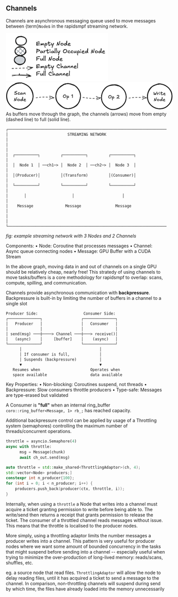 ## Channels


Channels are asynchronous messaging queue used to move messages between {term}`Node`s in the rapidsmpf streaming network.

<img src="../_static/animation-legend.png" alt="Animation Legend" style="width: 320px;"/>
<img src="../_static/buffers-animated.gif" alt="Animated buffer pipeline" style="max-width: 4500px;"/>

<br/>
As buffers move through the graph, the channels (arrows) move from empty (dashed line) to full (solid line).


```
┌─────────────────────────────────────────────────────────────────────────┐
│                          STREAMING NETWORK                              │
│                                                                         │
│  ┌──────────┐         ┌──────────┐         ┌──────────┐                 │
│  │  Node 1  │ ──ch1─> │  Node 2  │ ──ch2─> │  Node 3  │                 │
│  │(Producer)│         │(Transform)         │(Consumer)│                 │
│  └──────────┘         └──────────┘         └──────────┘                 │
│       │                    │                     │                      │
│    Message              Message               Message                   │
│                                                                         │
└─────────────────────────────────────────────────────────────────────────┘
```
*fig: example streaming network with 3 Nodes and 2 Channels*

Components:
  • Node: Coroutine that processes messages
  • Channel: Async queue connecting nodes
  • Message: GPU Buffer with a CUDA Stream

In the above graph, moving data in and out of channels on a single GPU should be relatively cheap, nearly free! This stratedy of using channels to move tasks/buffers is a core methodology for rapidsmpf to overlap: scans, compute, spilling, and communication.


Channels provide asynchronous communication with **backpressure**.  Backpressure is built-in by limiting the number of buffers in a channel to a single slot

```
Producer Side:                    Consumer Side:
┌──────────────┐                 ┌──────────────┐
│   Producer   │                 │   Consumer   │
│              │                 │              │
│ send(msg) ───┼────> Channel ───┼───> receive()│
│   (async)    │     [buffer]    │    (async)   │
└──────────────┘                 └──────────────┘
      │                                  │
      │ If consumer is full,             │
      │ Suspends (backpressure)          │
      ▼                                  ▼
   Resumes when                      Operates when
   space available                   data available
```

Key Properties:
  • Non-blocking: Coroutines suspend, not threads
  • Backpressure: Slow consumers throttle producers
  • Type-safe: Messages are type-erased but validated

A Consumer is **"full"** when an internal ring_buffer `coro::ring_buffer<Message, 1> rb_;` has reached capacity.

Additional backpressure control can be applied by usage of a Throttling
system (semaphores) controlling the maximum number of
threads/concurrent operations.


```python
throttle = asyncio.Semaphore(4)
async with throttle:
      msg = Message(chunk)
      await ch_out.send(msg)
```


```c++
auto throttle = std::make_shared<ThrottlingAdaptor>(ch, 4);
std::vector<Node> producers;]
constexpr int n_producer{100};
for (int i = 0; i < n_producer; i++) {
    producers.push_back(producer(ctx, throttle, i));
}
```

Internally, when using a `throttle` a Node that writes into a channel must acquire a ticket granting permission to write before being able to. The write/send then returns a receipt that grants permission to release the ticket.  The consumer of a throttled channel reads messages without issue.  This means that the throttle is localised to the producer nodes.

More simply, using a throttling adaptor limits the number messages a producer writes into a channel.  This pattern is very useful for producer nodes where we want some amount of bounded concurrency in the tasks that might suspend before sending into a channel -- especially useful when trying to minimize the over-production of long-lived memory: reads/scans, shuffles, etc.

eg. a source node that read files. `ThrottlingAdaptor` will allow the node to delay reading files, until it has acquired a ticket to send a message to the channel. In comparison, non-throttling channels will suspend during send by which time, the files have already loaded into the memory unnecessarily
